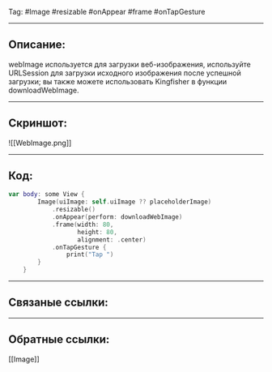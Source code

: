 Tag: #Image #resizable #onAppear #frame #onTapGesture

---
## Описание:
webImage используется для загрузки веб-изображения, используйте URLSession для загрузки исходного изображения после успешной загрузки; вы также можете использовать Kingfisher в функции downloadWebImage.

---
## Скриншот:
![[WebImage.png]]

---
## Код:

``` swift
var body: some View {
        Image(uiImage: self.uiImage ?? placeholderImage)
            .resizable()
            .onAppear(perform: downloadWebImage)
            .frame(width: 80,
                   height: 80,
                   alignment: .center)
            .onTapGesture {
                print("Tap ")
        }
    }

```

---
## Связаные ссылки:


---
## Обратные ссылки:
[[Image]]
